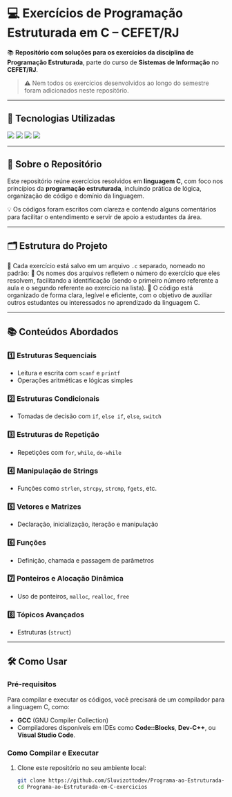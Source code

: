 # 💻 Exercícios de Programação Estruturada em C – CEFET/RJ

📚 **Repositório com soluções para os exercícios da disciplina de Programação Estruturada**, parte do curso de **Sistemas de Informação** no **CEFET/RJ**.

> ⚠️ Nem todos os exercícios desenvolvidos ao longo do semestre foram adicionados neste repositório.

---

## 🚀 Tecnologias Utilizadas

<a href="https://devdocs.io/c/" target="_blank"><img src="https://img.shields.io/badge/C%20Language-00599C?style=for-the-badge&logo=c&logoColor=white"></a>
<a href="https://gcc.gnu.org/" target="_blank"><img src="https://img.shields.io/badge/GCC-FF6C00?style=for-the-badge&logo=gnu&logoColor=white"></a>
<a href="https://code.visualstudio.com/" target="_blank"><img src="https://img.shields.io/badge/VSCode-007ACC?style=for-the-badge&logo=visualstudiocode&logoColor=white"></a>
<a href="http://www.codeblocks.org/" target="_blank"><img src="https://img.shields.io/badge/Code::Blocks-000000?style=for-the-badge&logo=data:image/svg+xml;base64&logoColor=white"></a>

---

## 📘 Sobre o Repositório

Este repositório reúne exercícios resolvidos em **linguagem C**, com foco nos princípios da **programação estruturada**, incluindo prática de lógica, organização de código e domínio da linguagem.

💡 Os códigos foram escritos com clareza e contendo alguns comentários para facilitar o entendimento e servir de apoio a estudantes da área.

---

## 🗂️ Estrutura do Projeto

📄 Cada exercício está salvo em um arquivo `.c` separado, nomeado no padrão:
📄 Os nomes dos arquivos refletem o número do exercício que eles resolvem, facilitando a identificação (sendo o primeiro número referente a aula e o segundo referente ao exercício na lista).
📄 O código está organizado de forma clara, legível e eficiente, com o objetivo de auxiliar outros estudantes ou interessados no aprendizado da linguagem C.

---
## 📚 Conteúdos Abordados

### 1️⃣ Estruturas Sequenciais
- Leitura e escrita com `scanf` e `printf`
- Operações aritméticas e lógicas simples

### 2️⃣ Estruturas Condicionais
- Tomadas de decisão com `if`, `else if`, `else`, `switch`

### 3️⃣ Estruturas de Repetição
- Repetições com `for`, `while`, `do-while`

### 4️⃣ Manipulação de Strings
- Funções como `strlen`, `strcpy`, `strcmp`, `fgets`, etc.

### 5️⃣ Vetores e Matrizes 
- Declaração, inicialização, iteração e manipulação

### 6️⃣ Funções
- Definição, chamada e passagem de parâmetros

### 7️⃣ Ponteiros e Alocação Dinâmica
- Uso de ponteiros, `malloc`, `realloc`, `free`

### 8️⃣ Tópicos Avançados
- Estruturas (`struct`)

---

## 🛠️ Como Usar

### Pré-requisitos

Para compilar e executar os códigos, você precisará de um compilador para a linguagem C, como:

- **GCC** (GNU Compiler Collection)
- Compiladores disponíveis em IDEs como **Code::Blocks**, **Dev-C++**, ou **Visual Studio Code**.

### Como Compilar e Executar

1. Clone este repositório no seu ambiente local:
   ```bash
   git clone https://github.com/Sluvizottodev/Programa-ao-Estruturada-em-C-exercicios.git
   cd Programa-ao-Estruturada-em-C-exercicios

